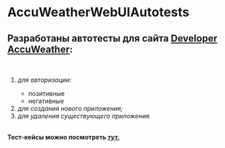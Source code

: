 <h1> AccuWeatherWebUIAutotests </h1>
<h2><b>Разработаны автотесты для сайта <a href="https://developer.accuweather.com/">Developer AccuWeather</a>:</b></h2><br>
<ol><li><i>для авторизации:</i></li>
<ul>
  <li>позитивные</li>
  <li>негативные</li>
</ul>
<li><i>для создания нового приложения;</i></li>
<li><i>для удаления существующего приложения.</i></li></ol>
<br>
<b>Тест-кейсы можно посмотреть <i><a href="https://docs.google.com/spreadsheets/d/19OGLU2VpDEI8ScSmPuKU6Esxt392eqM6eLdnv9mRHrI/edit?usp=sharing">тут.</a></i><b>
